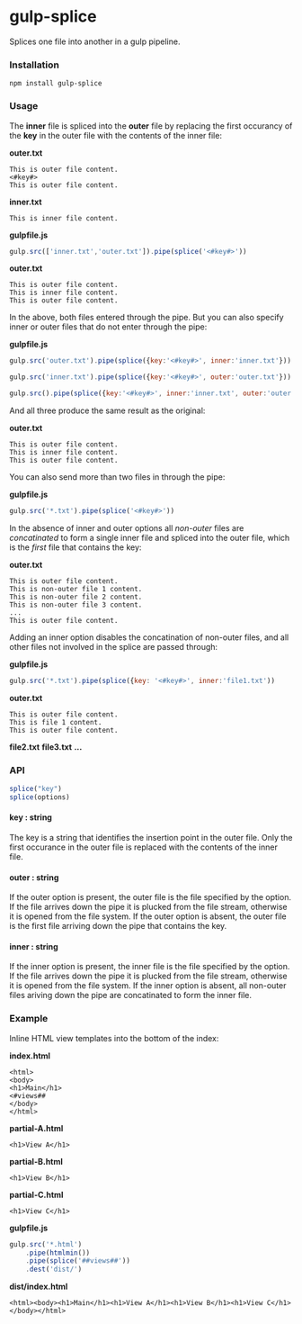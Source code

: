 # gulp-splice

Splices one file into another in a gulp pipeline.

### Installation

`npm install gulp-splice`

### Usage

The **inner** file is spliced into the **outer** file by replacing the first occurancy of the **key** in the outer file
with the contents of the inner file:

**outer.txt**
```
This is outer file content.
<#key#>
This is outer file content.
```

**inner.txt**
```
This is inner file content.
```

**gulpfile.js**
```javascript
gulp.src(['inner.txt','outer.txt']).pipe(splice('<#key#>'))
```

**outer.txt**
```
This is outer file content.
This is inner file content.
This is outer file content.
```

In the above, both files entered through the pipe.  But you can also specify inner
or outer files that do not enter through the pipe:

**gulpfile.js**
```javascript
gulp.src('outer.txt').pipe(splice({key:'<#key#>', inner:'inner.txt'}))

gulp.src('inner.txt').pipe(splice({key:'<#key#>', outer:'outer.txt'}))

gulp.src().pipe(splice({key:'<#key#>', inner:'inner.txt', outer:'outer.txt' }))
```

And all three produce the same result as the original:

**outer.txt**
```
This is outer file content.
This is inner file content.
This is outer file content.
```

You can also send more than two files in through the pipe:

**gulpfile.js**
```javascript
gulp.src('*.txt').pipe(splice('<#key#>'))
```

In the absence of inner and outer options all *non-outer* files are _concatinated_ to form 
a single inner file and spliced into the outer file, which is the *first* file that contains
the key:

**outer.txt**
```
This is outer file content.
This is non-outer file 1 content.
This is non-outer file 2 content.
This is non-outer file 3 content.
...
This is outer file content.
```

Adding an inner option disables the concatination of non-outer files, and all other files
not involved in the splice are passed through:

**gulpfile.js**
```javascript
gulp.src('*.txt').pipe(splice({key: '<#key#>', inner:'file1.txt'))
```


**outer.txt**
```
This is outer file content.
This is file 1 content.
This is outer file content.
```
**file2.txt**
**file3.txt**
**...**


### API

```javascript
splice("key") 
splice(options)
```

#### key : string

The key is a string that identifies the insertion point in the outer file.  Only the first 
occurance in the outer file is replaced with the contents of the inner file.

#### outer : string

If the outer option is present, the outer file is the file specified by the option.  If the file
arrives down the pipe it is plucked from the file stream, otherwise it is opened from the file
system.  If the outer option is absent, the outer file is the first file arriving down the pipe
that contains the key.

#### inner : string

If the inner option is present, the inner file is the file specified by the option.  If the file
arrives down the pipe it is plucked from the file stream, otherwise it is opened from the file
system.  If the inner option is absent, all non-outer files ariving down the pipe are concatinated
to form the inner file.



### Example

Inline HTML view templates into the bottom of the index:

**index.html**
```
<html>
<body>
<h1>Main</h1>
<#views##
</body>
</html>
```

**partial-A.html**
```
<h1>View A</h1>
```

**partial-B.html**
```
<h1>View B</h1>
```

**partial-C.html**
```
<h1>View C</h1>
```

**gulpfile.js**
```javascript
gulp.src('*.html')
	.pipe(htmlmin())
	.pipe(splice('##views##'))
	.dest('dist/')
```

**dist/index.html**
```
<html><body><h1>Main</h1><h1>View A</h1><h1>View B</h1><h1>View C</h1></body></html>
```





